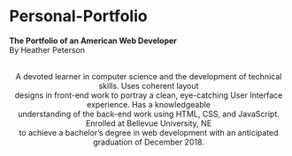 # Personal-Portfolio
<b>The Portfolio of an American Web Developer</b><br>
By Heather Peterson <br><br>
<p align="center">A devoted learner in computer science and the development of technical skills.  Uses coherent layout 
            <br>designs in front-end work to portray a clean, eye-catching User Interface experience.  Has a knowledgeable 
            <br>understanding of the back-end work using HTML, CSS, and JavaScript.  Enrolled at Bellevue University, NE 
            <br>to achieve a bachelor’s degree in web development with an anticipated graduation of December 2018.</p>
